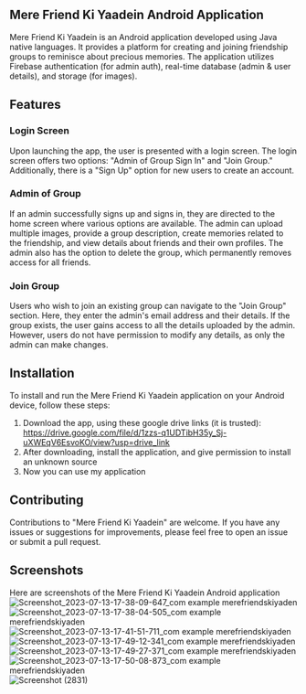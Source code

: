 ## Mere Friend Ki Yaadein Android Application
Mere Friend Ki Yaadein is an Android application developed using Java native languages. It provides a platform for creating and joining friendship groups to reminisce about precious memories. The application utilizes Firebase authentication (for admin auth), real-time database (admin & user details), and storage (for images).

## Features
<h3> Login Screen </h3>
Upon launching the app, the user is presented with a login screen. The login screen offers two options: "Admin of Group Sign In" and "Join Group." Additionally, there is a "Sign Up" option for new users to create an account.

<h3> Admin of Group </h3>
If an admin successfully signs up and signs in, they are directed to the home screen where various options are available. The admin can upload multiple images, provide a group description, create memories related to the friendship, and view details about friends and their own profiles. The admin also has the option to delete the group, which permanently removes access for all friends.

<h3> Join Group </h3>
Users who wish to join an existing group can navigate to the "Join Group" section. Here, they enter the admin's email address and their details. If the group exists, the user gains access to all the details uploaded by the admin. However, users do not have permission to modify any details, as only the admin can make changes.


## Installation
To install and run the Mere Friend Ki Yaadein application on your Android device, follow these steps:
1) Download the app, using these google drive links (it is trusted): 
https://drive.google.com/file/d/1zzs-q1UDTibH35y_Sj-uXWEqV6EsvoKO/view?usp=drive_link
2) After downloading, install the application, and give permission to install an unknown source
3) Now you can use my application 

## Contributing
Contributions to "Mere Friend Ki Yaadein" are welcome. If you have any issues or suggestions for improvements, please feel free to open an issue or submit a pull request.

## Screenshots
Here are screenshots of the Mere Friend Ki Yaadein Android application
![Screenshot_2023-07-13-17-38-09-647_com example merefriendskiyaden](https://github.com/ajaysoni12/Mere-Friend-ki-Yaadein-Application/assets/106678641/a7708ea3-6004-4d2c-bc89-7760b69e6636)
![Screenshot_2023-07-13-17-38-04-505_com example merefriendskiyaden](https://github.com/ajaysoni12/Mere-Friend-ki-Yaadein-Application/assets/106678641/499b3f62-370b-4666-880f-c39f7b444c23)
![Screenshot_2023-07-13-17-41-51-711_com example merefriendskiyaden](https://github.com/ajaysoni12/Mere-Friend-ki-Yaadein-Application/assets/106678641/8a4a1c21-1427-4177-b7df-c48513a4feb9)
![Screenshot_2023-07-13-17-49-12-341_com example merefriendskiyaden](https://github.com/ajaysoni12/Mere-Friend-ki-Yaadein-Application/assets/106678641/d6aa6476-cf86-473e-a3e5-2a38ff651e0b)
![Screenshot_2023-07-13-17-49-27-371_com example merefriendskiyaden](https://github.com/ajaysoni12/Mere-Friend-ki-Yaadein-Application/assets/106678641/53407458-0ada-4e3f-89c7-03f2a9222322)
![Screenshot_2023-07-13-17-50-08-873_com example merefriendskiyaden](https://github.com/ajaysoni12/Mere-Friend-ki-Yaadein-Application/assets/106678641/9b4dcbe5-6138-4828-b90b-a23409fb8b01)
![Screenshot (2831)](https://github.com/ajaysoni12/Mere-Friend-ki-Yaadein-Application/assets/106678641/745b41c4-8e93-4180-b351-9b6288c1fe99)



